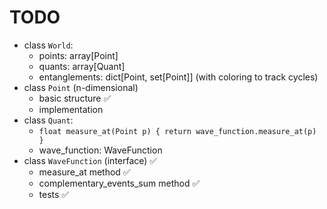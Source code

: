 # TODO

- class `World`:
  - points: array[Point]
  - quants: array[Quant]
  - entanglements: dict[Point, set[Point]] (with coloring to track cycles)
- class `Point` (n-dimensional)
  - basic structure ✅
  - implementation
- class `Quant`:
  - `float measure_at(Point p) { return wave_function.measure_at(p) }`
  - wave_function: WaveFunction
- class `WaveFunction` (interface) ✅
  - measure_at method ✅
  - complementary_events_sum method ✅
  - tests ✅

